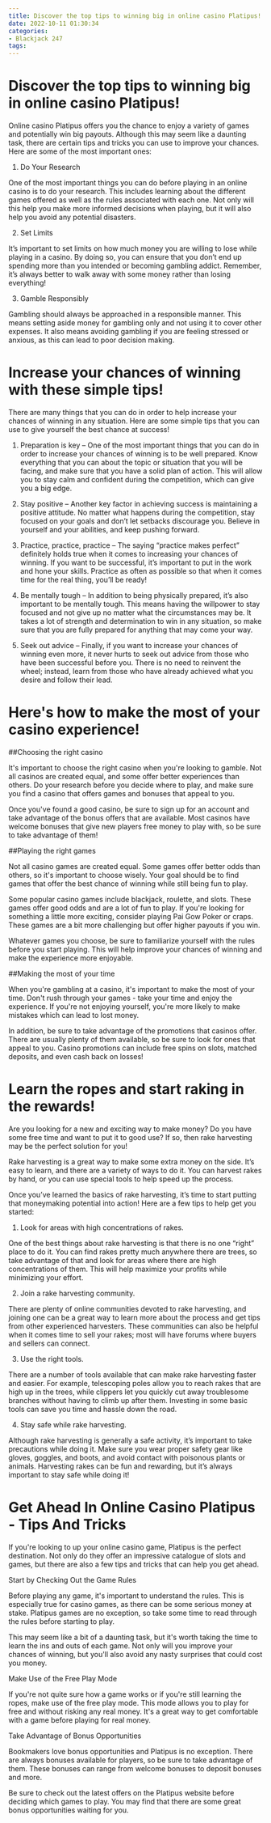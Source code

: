 ```yaml
---
title: Discover the top tips to winning big in online casino Platipus!
date: 2022-10-11 01:30:34
categories:
- Blackjack 247
tags:
---
```



#  Discover the top tips to winning big in online casino Platipus!

Online casino Platipus offers you the chance to enjoy a variety of games and potentially win big payouts. Although this may seem like a daunting task, there are certain tips and tricks you can use to improve your chances. Here are some of the most important ones:

1. Do Your Research

One of the most important things you can do before playing in an online casino is to do your research. This includes learning about the different games offered as well as the rules associated with each one. Not only will this help you make more informed decisions when playing, but it will also help you avoid any potential disasters.

2. Set Limits

It’s important to set limits on how much money you are willing to lose while playing in a casino. By doing so, you can ensure that you don’t end up spending more than you intended or becoming gambling addict. Remember, it’s always better to walk away with some money rather than losing everything!

3. Gamble Responsibly

Gambling should always be approached in a responsible manner. This means setting aside money for gambling only and not using it to cover other expenses. It also means avoiding gambling if you are feeling stressed or anxious, as this can lead to poor decision making.

#  Increase your chances of winning with these simple tips!

There are many things that you can do in order to help increase your chances of winning in any situation. Here are some simple tips that you can use to give yourself the best chance at success!

1. Preparation is key
 – One of the most important things that you can do in order to increase your chances of winning is to be well prepared. Know everything that you can about the topic or situation that you will be facing, and make sure that you have a solid plan of action. This will allow you to stay calm and confident during the competition, which can give you a big edge.

2. Stay positive – Another key factor in achieving success is maintaining a positive attitude. No matter what happens during the competition, stay focused on your goals and don’t let setbacks discourage you. Believe in yourself and your abilities, and keep pushing forward.

3. Practice, practice, practice – The saying “practice makes perfect” definitely holds true when it comes to increasing your chances of winning. If you want to be successful, it’s important to put in the work and hone your skills. Practice as often as possible so that when it comes time for the real thing, you’ll be ready!

4. Be mentally tough – In addition to being physically prepared, it’s also important to be mentally tough. This means having the willpower to stay focused and not give up no matter what the circumstances may be. It takes a lot of strength and determination to win in any situation, so make sure that you are fully prepared for anything that may come your way.

5. Seek out advice – Finally, if you want to increase your chances of winning even more, it never hurts to seek out advice from those who have been successful before you. There is no need to reinvent the wheel; instead, learn from those who have already achieved what you desire and follow their lead.

#  Here's how to make the most of your casino experience!

##Choosing the right casino

It's important to choose the right casino when you're looking to gamble. Not all casinos are created equal, and some offer better experiences than others. Do your research before you decide where to play, and make sure you find a casino that offers games and bonuses that appeal to you.

Once you've found a good casino, be sure to sign up for an account and take advantage of the bonus offers that are available. Most casinos have welcome bonuses that give new players free money to play with, so be sure to take advantage of them!

##Playing the right games

Not all casino games are created equal. Some games offer better odds than others, so it's important to choose wisely. Your goal should be to find games that offer the best chance of winning while still being fun to play.

Some popular casino games include blackjack, roulette, and slots. These games offer good odds and are a lot of fun to play. If you're looking for something a little more exciting, consider playing Pai Gow Poker or craps. These games are a bit more challenging but offer higher payouts if you win.

Whatever games you choose, be sure to familiarize yourself with the rules before you start playing. This will help improve your chances of winning and make the experience more enjoyable.

##Making the most of your time

When you're gambling at a casino, it's important to make the most of your time. Don't rush through your games - take your time and enjoy the experience. If you're not enjoying yourself, you're more likely to make mistakes which can lead to lost money.

In addition, be sure to take advantage of the promotions that casinos offer. There are usually plenty of them available, so be sure to look for ones that appeal to you. Casino promotions can include free spins on slots, matched deposits, and even cash back on losses!

#  Learn the ropes and start raking in the rewards! 

Are you looking for a new and exciting way to make money? Do you have some free time and want to put it to good use? If so, then rake harvesting may be the perfect solution for you!

Rake harvesting is a great way to make some extra money on the side. It’s easy to learn, and there are a variety of ways to do it. You can harvest rakes by hand, or you can use special tools to help speed up the process.

Once you’ve learned the basics of rake harvesting, it’s time to start putting that moneymaking potential into action! Here are a few tips to help get you started:

1. Look for areas with high concentrations of rakes.

One of the best things about rake harvesting is that there is no one “right” place to do it. You can find rakes pretty much anywhere there are trees, so take advantage of that and look for areas where there are high concentrations of them. This will help maximize your profits while minimizing your effort.

2. Join a rake harvesting community.

There are plenty of online communities devoted to rake harvesting, and joining one can be a great way to learn more about the process and get tips from other experienced harvesters. These communities can also be helpful when it comes time to sell your rakes; most will have forums where buyers and sellers can connect.

3. Use the right tools.

There are a number of tools available that can make rake harvesting faster and easier. For example, telescoping poles allow you to reach rakes that are high up in the trees, while clippers let you quickly cut away troublesome branches without having to climb up after them. Investing in some basic tools can save you time and hassle down the road.

4. Stay safe while rake harvesting.

Although rake harvesting is generally a safe activity, it’s important to take precautions while doing it. Make sure you wear proper safety gear like gloves, goggles, and boots, and avoid contact with poisonous plants or animals. Harvesting rakes can be fun and rewarding, but it’s always important to stay safe while doing it!

#  Get Ahead In Online Casino Platipus - Tips And Tricks

If you're looking to up your online casino game, Platipus is the perfect destination. Not only do they offer an impressive catalogue of slots and games, but there are also a few tips and tricks that can help you get ahead.

Start by Checking Out the Game Rules

Before playing any game, it's important to understand the rules. This is especially true for casino games, as there can be some serious money at stake. Platipus games are no exception, so take some time to read through the rules before starting to play.

This may seem like a bit of a daunting task, but it's worth taking the time to learn the ins and outs of each game. Not only will you improve your chances of winning, but you'll also avoid any nasty surprises that could cost you money.

Make Use of the Free Play Mode

If you're not quite sure how a game works or if you're still learning the ropes, make use of the free play mode. This mode allows you to play for free and without risking any real money. It's a great way to get comfortable with a game before playing for real money.

Take Advantage of Bonus Opportunities

Bookmakers love bonus opportunities and Platipus is no exception. There are always bonuses available for players, so be sure to take advantage of them. These bonuses can range from welcome bonuses to deposit bonuses and more.

Be sure to check out the latest offers on the Platipus website before deciding which games to play. You may find that there are some great bonus opportunities waiting for you.